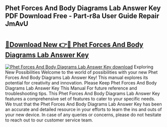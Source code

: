 ## Phet Forces And Body Diagrams Lab Answer Key PDF Download Free - Part-r8a User Guide Repair JmAvU

# <h2><a href="http://dfrdzt.blite.top/?on=Phet+Forces+And+Body+Diagrams+Lab+Answer+Key">🔗Download New 👉🔴 Phet Forces And Body Diagrams Lab Answer Key</a></h2>

[![Phet Forces And Body Diagrams Lab Answer Key download](https://i.imgur.com/lujVjoI.png)](http://dfrdzt.blite.top/?on=Phet+Forces+And+Body+Diagrams+Lab+Answer+Key)
Exploring New Possibilities Welcome to the world of possibilities with your new Phet Forces And Body Diagrams Lab Answer Key! This manual explores its potential for creativity and innovation. Please Keep Phet Forces And Body Diagrams Lab Answer Key This Manual For future reference and troubleshooting tips. This Phet Forces And Body Diagrams Lab Answer Key features a comprehensive set of features to cater to your specific needs. We trust that the Phet Forces And Body Diagrams Lab Answer Key has been an accurate and detailed resource in your efforts to learn the ins and outs of your new device. In case of any queries or concerns, please do not hesitate to reach out to our customer service team.
